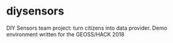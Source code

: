 # diysensors
DIY Sensors team project: turn citizens into data provider. Demo environment written for the GEOSS/HACK 2018
